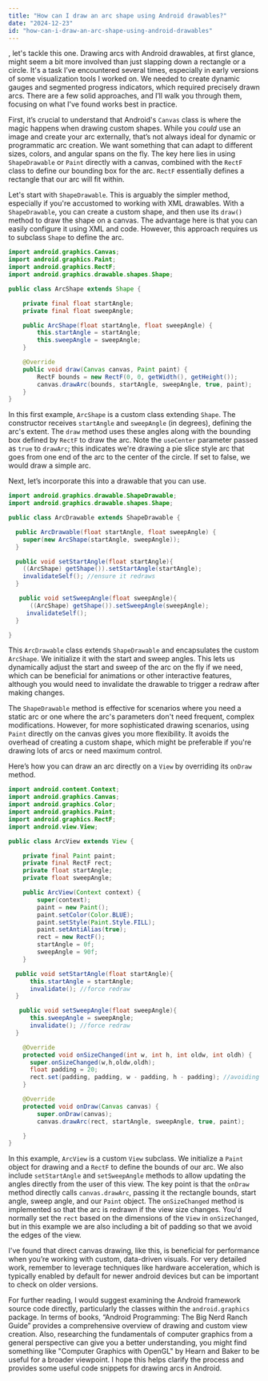 ```yaml
---
title: "How can I draw an arc shape using Android drawables?"
date: "2024-12-23"
id: "how-can-i-draw-an-arc-shape-using-android-drawables"
---
```


, let's tackle this one. Drawing arcs with Android drawables, at first glance, might seem a bit more involved than just slapping down a rectangle or a circle. It's a task I’ve encountered several times, especially in early versions of some visualization tools I worked on. We needed to create dynamic gauges and segmented progress indicators, which required precisely drawn arcs. There are a few solid approaches, and I’ll walk you through them, focusing on what I've found works best in practice.

First, it’s crucial to understand that Android's `Canvas` class is where the magic happens when drawing custom shapes. While you *could* use an image and create your arc externally, that’s not always ideal for dynamic or programmatic arc creation. We want something that can adapt to different sizes, colors, and angular spans on the fly. The key here lies in using `ShapeDrawable` or `Paint` directly with a canvas, combined with the `RectF` class to define our bounding box for the arc. `RectF` essentially defines a rectangle that our arc will fit within.

Let's start with `ShapeDrawable`. This is arguably the simpler method, especially if you're accustomed to working with XML drawables. With a `ShapeDrawable`, you can create a custom shape, and then use its `draw()` method to draw the shape on a canvas. The advantage here is that you can easily configure it using XML and code. However, this approach requires us to subclass `Shape` to define the arc.

```java
import android.graphics.Canvas;
import android.graphics.Paint;
import android.graphics.RectF;
import android.graphics.drawable.shapes.Shape;

public class ArcShape extends Shape {

    private final float startAngle;
    private final float sweepAngle;

    public ArcShape(float startAngle, float sweepAngle) {
        this.startAngle = startAngle;
        this.sweepAngle = sweepAngle;
    }

    @Override
    public void draw(Canvas canvas, Paint paint) {
        RectF bounds = new RectF(0, 0, getWidth(), getHeight());
        canvas.drawArc(bounds, startAngle, sweepAngle, true, paint);
    }
}

```

In this first example, `ArcShape` is a custom class extending `Shape`. The constructor receives `startAngle` and `sweepAngle` (in degrees), defining the arc's extent. The `draw` method uses these angles along with the bounding box defined by `RectF` to draw the arc. Note the `useCenter` parameter passed as `true` to `drawArc`; this indicates we're drawing a pie slice style arc that goes from one end of the arc to the center of the circle. If set to false, we would draw a simple arc.

Next, let’s incorporate this into a drawable that you can use.

```java
import android.graphics.drawable.ShapeDrawable;
import android.graphics.drawable.shapes.Shape;

public class ArcDrawable extends ShapeDrawable {

  public ArcDrawable(float startAngle, float sweepAngle) {
    super(new ArcShape(startAngle, sweepAngle));
  }

  public void setStartAngle(float startAngle){
    ((ArcShape) getShape()).setStartAngle(startAngle);
    invalidateSelf(); //ensure it redraws
  }

   public void setSweepAngle(float sweepAngle){
      ((ArcShape) getShape()).setSweepAngle(sweepAngle);
     invalidateSelf();
  }

}
```

This `ArcDrawable` class extends `ShapeDrawable` and encapsulates the custom `ArcShape`. We initialize it with the start and sweep angles. This lets us dynamically adjust the start and sweep of the arc on the fly if we need, which can be beneficial for animations or other interactive features, although you would need to invalidate the drawable to trigger a redraw after making changes.

The `ShapeDrawable` method is effective for scenarios where you need a static arc or one where the arc's parameters don't need frequent, complex modifications. However, for more sophisticated drawing scenarios, using `Paint` directly on the canvas gives you more flexibility. It avoids the overhead of creating a custom shape, which might be preferable if you're drawing lots of arcs or need maximum control.

Here’s how you can draw an arc directly on a `View` by overriding its `onDraw` method.

```java
import android.content.Context;
import android.graphics.Canvas;
import android.graphics.Color;
import android.graphics.Paint;
import android.graphics.RectF;
import android.view.View;

public class ArcView extends View {

    private final Paint paint;
    private final RectF rect;
    private float startAngle;
    private float sweepAngle;

    public ArcView(Context context) {
        super(context);
        paint = new Paint();
        paint.setColor(Color.BLUE);
        paint.setStyle(Paint.Style.FILL);
        paint.setAntiAlias(true);
        rect = new RectF();
        startAngle = 0f;
        sweepAngle = 90f;
    }

  public void setStartAngle(float startAngle){
      this.startAngle = startAngle;
      invalidate(); //force redraw
  }

   public void setSweepAngle(float sweepAngle){
      this.sweepAngle = sweepAngle;
      invalidate(); //force redraw
  }

    @Override
    protected void onSizeChanged(int w, int h, int oldw, int oldh) {
      super.onSizeChanged(w,h,oldw,oldh);
      float padding = 20;
      rect.set(padding, padding, w - padding, h - padding); //avoiding edges
    }

    @Override
    protected void onDraw(Canvas canvas) {
        super.onDraw(canvas);
        canvas.drawArc(rect, startAngle, sweepAngle, true, paint);

    }
}
```

In this example, `ArcView` is a custom `View` subclass. We initialize a `Paint` object for drawing and a `RectF` to define the bounds of our arc. We also include `setStartAngle` and `setSweepAngle` methods to allow updating the angles directly from the user of this view. The key point is that the `onDraw` method directly calls `canvas.drawArc`, passing it the rectangle bounds, start angle, sweep angle, and our `Paint` object. The `onSizeChanged` method is implemented so that the arc is redrawn if the view size changes. You'd normally set the `rect` based on the dimensions of the `View` in `onSizeChanged`, but in this example we are also including a bit of padding so that we avoid the edges of the view.

I've found that direct canvas drawing, like this, is beneficial for performance when you’re working with custom, data-driven visuals. For very detailed work, remember to leverage techniques like hardware acceleration, which is typically enabled by default for newer android devices but can be important to check on older versions.

For further reading, I would suggest examining the Android framework source code directly, particularly the classes within the `android.graphics` package. In terms of books, “Android Programming: The Big Nerd Ranch Guide” provides a comprehensive overview of drawing and custom view creation. Also, researching the fundamentals of computer graphics from a general perspective can give you a better understanding, you might find something like "Computer Graphics with OpenGL" by Hearn and Baker to be useful for a broader viewpoint. I hope this helps clarify the process and provides some useful code snippets for drawing arcs in Android.
